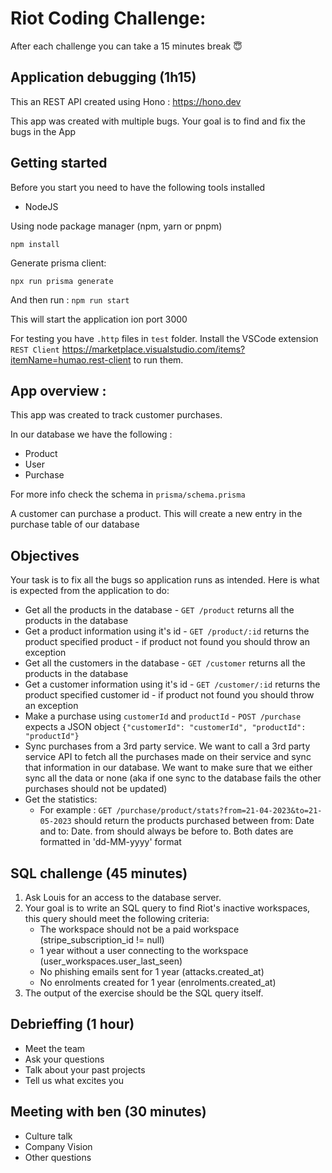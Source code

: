 # Riot Coding Challenge:

After each challenge you can take a 15 minutes break 😇

## Application debugging (1h15)

This an REST API created using Hono : https://hono.dev

This app was created with multiple bugs. Your goal is to find and fix the bugs in the App

## Getting started
Before you start you need to have the following tools installed
- NodeJS

Using node package manager (npm, yarn or pnpm)

`npm install`

Generate prisma client:

`npx run prisma generate`

And then run :
`npm run start`

This will start the application ion port 3000

For testing you have `.http` files in `test` folder. Install the VSCode extension `REST Client` https://marketplace.visualstudio.com/items?itemName=humao.rest-client to run them.

## App overview :
This app was created to track customer purchases.

In our database we have the following :
- Product
- User
- Purchase

For more info check the schema in `prisma/schema.prisma`

A customer can purchase a product. This will create a new entry in the purchase table of our database

## Objectives
Your task is to fix all the bugs so application runs as intended. Here is what is expected from the application to do:

- Get all the products in the database - `GET /product` returns all the products in the database
- Get a product information using it's id - `GET /product/:id` returns the product specified product - if product not found you should throw an exception
- Get all the customers in the database - `GET /customer` returns all the products in the database
- Get a customer information using it's id - `GET /customer/:id` returns the product specified customer id - if product not found you should throw an exception
- Make a purchase using `customerId` and `productId` - `POST /purchase` expects a JSON object `{"customerId": "customerId", "productId": "productId"}`
- Sync purchases from a 3rd party service. We want to call a 3rd party service API to fetch all the purchases made on their service and sync that information in our database. We want to make sure that we either sync all the data or none (aka if one sync to the database fails the other purchases should not be updated)
- Get the statistics:
    - For example : `GET /purchase/product/stats?from=21-04-2023&to=21-05-2023` should return the products purchased between from: Date and to: Date. from should always be before to. Both dates are formatted in 'dd-MM-yyyy' format

## SQL challenge (45 minutes)

1. Ask Louis for an access to the database server.
2. Your goal is to write an SQL query to find Riot's inactive workspaces, this query should meet the following criteria:
   - The workspace should not be a paid workspace (stripe_subscription_id != null)
   - 1 year without a user connecting to the workspace (user_workspaces.user_last_seen)
   - No phishing emails sent for 1 year (attacks.created_at)
   - No enrolments created for 1 year (enrolments.created_at)
3. The output of the exercise should be the SQL query itself.

## Debrieffing (1 hour)

- Meet the team
- Ask your questions
- Talk about your past projects
- Tell us what excites you


## Meeting with ben (30 minutes)

- Culture talk
- Company Vision
- Other questions
